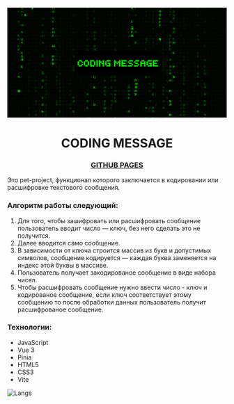 <p align="center">
  <img src="src/assets/demo.gif" width="700" alt="demo">
</p>

<div align="center">

# CODING MESSAGE 

</div>

<div align="center">
  
### [GITHUB PAGES](https://alexxxwhiteee.github.io/codingmessage/) 

</div>


Это pet-project, функционал которого заключается в кодировании или расшифровке текстового сообщения.

### Алгоритм работы следующий:
1. Для того, чтобы зашифровать или расшифровать сообщение пользователь вводит число — ключ, без него сделать это не получится.
2. Далее вводится само сообщение.
3. В зависимости от ключа строится массив из букв и допустимых символов, сообщение кодируется — каждая буква заменяется на индекс этой буквы в массиве.
4. Пользователь получает закодированое сообщение в виде набора чисел.
5. Чтобы расшифровать сообщение нужно ввести число - ключ и кодированое сообщение, если ключ соответствует этому сообщению то после обработки данных пользователь получит расшифрованое сообщение.

### Технологии:
- JavaScript
- Vue 3
- Pinia
- HTML5
- CSS3
- Vite

![Langs](https://github-readme-stats.vercel.app/api/top-langs/?username=alexxxwhiteee&layout=donut&exclude_repo=faceit-extension,my-workshop-landing)